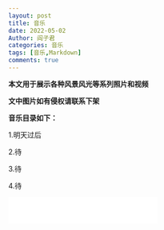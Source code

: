 ```yaml
---
layout: post
title: 音乐
date: 2022-05-02
Author: 阎子君
categories: 音乐
tags: [音乐,Markdown]
comments: true
---
```


**本文用于展示各种风景风光等系列照片和视频**

**文中图片如有侵权请联系下架**

**音乐目录如下：**

1.明天过后

2.待

3.待

4.待

<iframe 
        frameborder="no" 
        border="0" 
        marginwidth="0" 
        marginheight="0" 
        width=298 
        height=52 
        src="//music.163.com/outchain/player?type=2&id=191248&auto=0&height=32">
</iframe>

